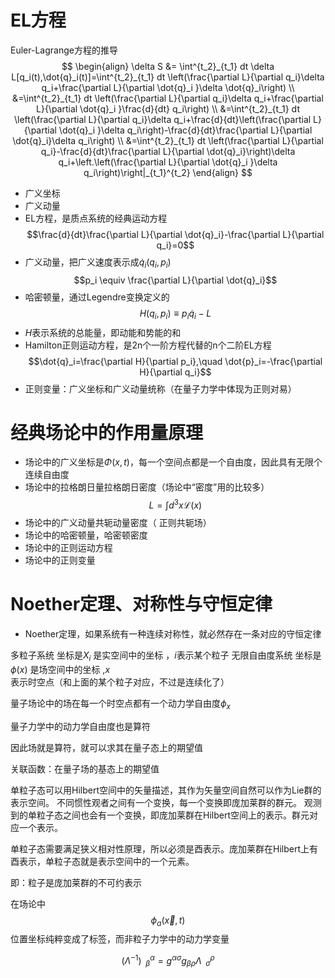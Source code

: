 # EL方程
Euler-Lagrange方程的推导
$$
\begin{align}
\delta S &= \int^{t_2}_{t_1} dt \delta L[q_i(t),\dot{q}_i(t)]=\int^{t_2}_{t_1} dt \left(\frac{\partial L}{\partial q_i}\delta q_i+\frac{\partial L}{\partial \dot{q}_i }\delta \dot{q}_i\right) \\
&=\int^{t_2}_{t_1} dt \left(\frac{\partial L}{\partial q_i}\delta q_i+\frac{\partial L}{\partial \dot{q}_i }\frac{d}{dt} q_i\right) \\
&=\int^{t_2}_{t_1} dt \left(\frac{\partial L}{\partial q_i}\delta q_i+\frac{d}{dt}\left(\frac{\partial L}{\partial \dot{q}_i }\delta q_i\right)-\frac{d}{dt}\frac{\partial L}{\partial \dot{q}_i}\delta q_i\right) \\
&=\int^{t_2}_{t_1} dt \left(\frac{\partial L}{\partial q_i}-\frac{d}{dt}\frac{\partial L}{\partial \dot{q}_i}\right)\delta q_i+\left.\left(\frac{\partial L}{\partial \dot{q}_i }\delta q_i\right)\right|_{t_1}^{t_2}
\end{align}
$$
- 广义坐标
- 广义动量
- EL方程，是质点系统的经典运动方程
  $$\frac{d}{dt}\frac{\partial L}{\partial \dot{q}_i}-\frac{\partial L}{\partial q_i}=0$$
- 广义动量，把广义速度表示成$\dot{q}_i(q_i,p_i)$$$p_i \equiv \frac{\partial L}{\partial \dot{q}_i}$$
- 哈密顿量，通过Legendre变换定义的$$H(q_i,p_i)\equiv p_i\dot{q}_i-L$$
- $H$表示系统的总能量，即动能和势能的和
- Hamilton正则运动方程，是2n个一阶方程代替的n个二阶EL方程
  $$\dot{q}_i=\frac{\partial H}{\partial p_i},\quad \dot{p}_i=-\frac{\partial H}{\partial q_i}$$
- 正则变量：广义坐标和广义动量统称（在量子力学中体现为正则对易）
# 经典场论中的作用量原理
- 场论中的广义坐标是$\Phi (x,t)$，每一个空间点都是一个自由度，因此具有无限个连续自由度
- 场论中的拉格朗日量拉格朗日密度（场论中“密度”用的比较多）$$L=\int d^3x \mathcal{L}(x)$$
- 场论中的广义动量共轭动量密度（ 正则共轭场）
- 场论中的哈密顿量，哈密顿密度
- 场论中的正则运动方程
- 场论中的正则变量
# Noether定理、对称性与守恒定律
- Noether定理，如果系统有一种连续对称性，就必然存在一条对应的守恒定律



多粒子系统 坐标是$X_i$ 是实空间中的坐标 ，$i$表示某个粒子
无限自由度系统 坐标是$\phi(x)$ 是场空间中的坐标 ,$x$表示时空点（和上面的某个粒子对应，不过是连续化了）

量子场论中的场在每一个时空点都有一个动力学自由度$\phi_x$

量子力学中的动力学自由度也是算符

因此场就是算符，就可以求其在量子态上的期望值

关联函数：在量子场的基态上的期望值

单粒子态可以用Hilbert空间中的矢量描述，其作为矢量空间自然可以作为Lie群的表示空间。
不同惯性观者之间有一个变换，每一个变换即庞加莱群的群元。
观测到的单粒子态之间也会有一个变换，即庞加莱群在Hilbert空间上的表示。群元对应一个表示。

单粒子态需要满足狭义相对性原理，所以必须是酉表示。庞加莱群在Hilbert上有酉表示，单粒子态就是表示空间中的一个元素。

即：粒子是庞加莱群的不可约表示

在场论中
$$
\phi_a(\vec{x},t)
$$
位置坐标纯粹变成了标签，而非粒子力学中的动力学变量

$$
(\Lambda^{-1})_{\ \ \beta}^{\alpha}=g^{\alpha \sigma}g_{\beta \rho}\Lambda^\rho_{\ \ \sigma}
$$